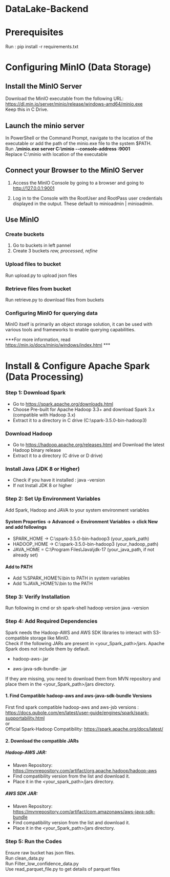 # DataLake-Backend

# Prerequisites
Run : pip install -r requirements.txt

# Configuring MinIO (Data Storage)

## Install the MinIO Server

Download the MinIO executable from the following URL: https://dl.min.io/server/minio/release/windows-amd64/minio.exe   
Keep this in C Drive.

## Launch the minio server

In PowerShell or the Command Prompt, navigate to the location of the executable or add the path of the minio.exe file to the system $PATH.  
Run **.\minio.exe server C:\minio --console-address :9001**  
Replace C:\minio with location of the executable

## Connect your Browser to the MinIO Server

1. Access the MinIO Console by going to a browser and going to http://127.0.0.1:9001

2. Log in to the Console with the RootUser and RootPass user credentials displayed in the output. These default to minioadmin | minioadmin.

## Use MinIO
### Create buckets
1. Go to buckets in left pannel
2. Create 3 buckets *raw, processed, refine*

### Upload files to bucket
Run upload.py to upload json files

### Retrieve files from bucket
Run retrieve.py to download files from buckets

### Configuring MinIO for querying data
MinIO itself is primarily an object storage solution, it can be used with various tools and frameworks to enable querying capabilities.

***For more information, read https://min.io/docs/minio/windows/index.html ***


# Install & Configure Apache Spark (Data Processing)

### Step 1: Download Spark
* Go to https://spark.apache.org/downloads.html
* Choose Pre-built for Apache Hadoop 3.3+ and download Spark 3.x (compatible with Hadoop 3.x)
* Extract it to a directory in C drive (C:\spark-3.5.0-bin-hadoop3) 

### Download Hadoop
* Go to https://hadoop.apache.org/releases.html and Download the latest Hadoop binary release 
* Extract it to a directory (C drive or D drive)

### Install Java (JDK 8 or Higher)
* Check if you have it installed : java -version
* If not Install JDK 8 or higher

### Step 2: Set Up Environment Variables
Add Spark, Hadoop and JAVA to your system environment variables 

#### System Properties → Advanced → Environment Variables → click New and add followings 

* SPARK_HOME → C:\spark-3.5.0-bin-hadoop3 (your_spark_path)
* HADOOP_HOME → C:\spark-3.5.0-bin-hadoop3 (your_hadoop_path)
* JAVA_HOME = C:\Program Files\Java\jdk-17 (your_java_path, if not already set)

#### Add to PATH
* Add %SPARK_HOME%\bin to PATH in system variables
* Add %JAVA_HOME%\bin to the PATH

### Step 3: Verify Installation
Run following in cmd or sh
spark-shell
hadoop version
java -version

### Step 4: Add Required Dependencies
Spark needs the Hadoop-AWS and AWS SDK libraries to interact with S3-compatible storage like MinIO.  
Check if the following JARs are present in <your_Spark_path>/jars. Apache Spark does not include them by default.

* hadoop-aws-<version>.jar

* aws-java-sdk-bundle-<version>.jar

If they are missing, you need to download them from MVN repository and place them in the <your_Spark_path>/jars directory.

#### 1. Find Compatible hadoop-aws and aws-java-sdk-bundle Versions
First find spark compatible hadoop-aws and aws-jsb versions : https://docs.qubole.com/en/latest/user-guide/engines/spark/spark-supportability.html  
or  
Official Spark-Hadoop Compatibility: https://spark.apache.org/docs/latest/

#### 2. Download the compatible JARs
##### Hadoop-AWS JAR:

- Maven Repository: https://mvnrepository.com/artifact/org.apache.hadoop/hadoop-aws  
- Find compatibility version from the list and download it.  
- Place it in the <your_spark_path>/jars directory.  

##### AWS SDK JAR:

- Maven Repository: https://mvnrepository.com/artifact/com.amazonaws/aws-java-sdk-bundle
- Find compatibility version from the list and download it.
- Place it in the <your_Spark_path>/jars directory.

### Step 5: Run the Codes
Ensure raw bucket has json files.  
Run clean_data.py   
Run Filter_low_confidence_data.py   
Use read_parquet_file.py to get details of parquet files    
